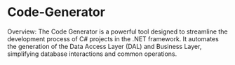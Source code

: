 # Code-Generator
Overview: The Code Generator is a powerful tool designed to streamline the development process of C# projects in the .NET framework. It automates the generation of the Data Access Layer (DAL) and Business Layer, simplifying database interactions and common operations.

